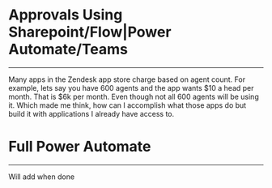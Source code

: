 # Approvals Using Sharepoint/Flow|Power Automate/Teams
***
Many apps in the Zendesk app store charge based on agent count. For example, lets say you have 600 agents and the app wants $10 a head per month. That is $6k per month. Even though not all 600 agents will be using it. Which made me think, how can I accomplish what those apps do but build it with applications I already have access to.

# Full Power Automate
***
Will add when done
